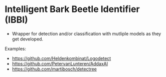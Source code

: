 # Intelligent Bark Beetle Identifier (IBBI)

* Wrapper for detection and/or classification with mutliple models as they get developed. 

Examples: 
- https://github.com/Heldenkombinat/Logodetect
- https://github.com/PetervanLunteren/AddaxAI
- https://github.com/martibosch/detectree
